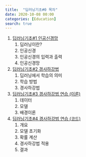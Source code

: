 ```yaml
---
title:  "딥러닝기초#0 목차"
date: 2020-10-08 00:00
categories: [Education]
search: true
---
```

1. [딥러닝기초#1 인공신경망](..\01_neural_network)
    1. 딥러닝이란?
    2. 인공신경
    3. 인공신경의 입력과 출력
    4. 인공신경망
2. [딥러닝기초#2 경사하강법](..\02_gradient_descent)
    1. 딥러닝에서 학습의 의미
    2. 학습 방법
    3. 경사하강법
3. [딥러닝기초#3 경사하강법 연습 (이론)](..\03_gd_exercise_theory)
    1. 데이터
    2. 모델
    3. 배경이론
4. [딥러닝기초#4 경사하강법 연습 (코드)](..\04_gd_exercise_code)
    1. 개요
    2. 모델 초기화
    3. 확률 계산
    4. 경사하강법 적용
    5. 결과